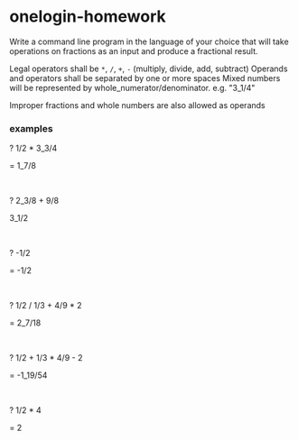 # onelogin-homework

Write a command line program in the language of your choice that will take operations on fractions as an input and produce a fractional result.

Legal operators shall be `*`, `/`, `+`, `-` (multiply, divide, add, subtract)
Operands and operators shall be separated by one or more spaces
Mixed numbers will be represented by whole_numerator/denominator. e.g. "3_1/4"

Improper fractions and whole numbers are also allowed as operands


### examples
? 1/2 * 3_3/4

= 1_7/8

<p>&nbsp;</p>

? 2_3/8 + 9/8

3_1/2

<p>&nbsp;</p>

? -1/2

= -1/2

<p>&nbsp;</p>

? 1/2 / 1/3 + 4/9  * 2

= 2_7/18

<p>&nbsp;</p>

? 1/2 + 1/3 * 4/9  - 2

= -1_19/54 

<p>&nbsp;</p>

? 1/2 * 4

= 2